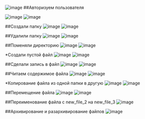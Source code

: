 ![image](https://user-images.githubusercontent.com/76069143/138354418-9d251acc-665a-43a4-9f77-aee23a858ada.png)
##Авторизуем пользователя


![image](https://user-images.githubusercontent.com/76069143/138354989-7a9a89b3-3a6b-4dbc-9336-39e4d15481f2.png)
![image](https://user-images.githubusercontent.com/76069143/138355016-e90d763d-3902-4a5e-8fca-bc52ea2bd2da.png)


##Создали папку
![image](https://user-images.githubusercontent.com/76069143/138355197-f80484dc-100b-4849-8d27-2af36c2e79ee.png)
![image](https://user-images.githubusercontent.com/76069143/138355219-2c03e61c-ccea-4e12-8253-de41880b8029.png)


##Удалили папку
![image](https://user-images.githubusercontent.com/76069143/138355406-738795a8-4e89-4b5e-99be-81d5e2035d70.png)
![image](https://user-images.githubusercontent.com/76069143/138355426-a262d8a0-a22a-4ccb-8049-d2aeecc3d833.png)


##Поменяли директорию
![image](https://user-images.githubusercontent.com/76069143/138355632-349e81fc-7a23-49db-8766-627818c59763.png)
![image](https://user-images.githubusercontent.com/76069143/138355643-574a6507-c1f6-4ee2-b607-3fd0bdc1d55b.png)


*Создали пустой файл
![image](https://user-images.githubusercontent.com/76069143/138355769-5985972a-8105-4f5e-9b87-3a2f4b9f5645.png)
![image](https://user-images.githubusercontent.com/76069143/138355790-85d4c1c3-d702-4d9d-ba69-2cf61a6cf850.png)


##Сделали запись в файл
![image](https://user-images.githubusercontent.com/76069143/138355938-61cbc1cf-ea11-48b5-911b-2f36ee58d709.png)
![image](https://user-images.githubusercontent.com/76069143/138355911-85739077-65b7-4c1e-baf4-a577625545ab.png)


##Читаем содержимое файла
![image](https://user-images.githubusercontent.com/76069143/138356577-017a7afc-86fb-422d-8416-585285b4a616.png)
![image](https://user-images.githubusercontent.com/76069143/138356553-b8a46019-4bd5-45d3-89ec-2ba29b23ed6b.png)


*Копирование файла из одной папки в другую
![image](https://user-images.githubusercontent.com/76069143/138356803-ba692072-ab4d-44d2-a60a-19030c125591.png)
![image](https://user-images.githubusercontent.com/76069143/138356769-fa139219-809e-4afe-abe7-05ea9a30b2f0.png)


##Перемещение файла
![image](https://user-images.githubusercontent.com/76069143/138357106-1f233a40-283b-4851-a79c-15e66a2ee9d9.png)
![image](https://user-images.githubusercontent.com/76069143/138357138-835bbbd0-f9bc-462e-9898-cb0007668722.png)


##Переименование файла с new_file_2 на new_file_3
![image](https://user-images.githubusercontent.com/76069143/138357466-06edda95-c84b-4774-8287-1fe4e0e5cda0.png)

##Архивирование и разархивирование файлов
![image](https://user-images.githubusercontent.com/76069143/138357677-75da844b-59cf-4554-b0fe-584e14e9fc86.png)
